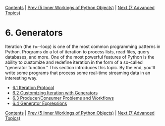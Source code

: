 [Contents](../Contents.md) \| [Prev (5 Inner Workings of Python Objects)](../05_Object_model/00_Overview.md) \| [Next (7 Advanced Topics)](../07_Advanced_Topics/00_Overview.md)

# 6. Generators

Iteration (the `for`-loop) is one of the most common programming
patterns in Python.  Programs do a lot of iteration to process lists,
read files, query databases, and more.  One of the most powerful
features of Python is the ability to customize and redefine iteration
in the form of a so-called "generator function."  This section
introduces this topic.  By the end, you'll write some programs that
process some real-time streaming data in an interesting way.

* [6.1 Iteration Protocol](01_Iteration_protocol.md)
* [6.2 Customizing Iteration with Generators](02_Customizing_iteration.md)
* [6.3 Producer/Consumer Problems and Workflows](03_Producers_consumers.md)
* [6.4 Generator Expressions](04_More_generators.md)

[Contents](../Contents.md) \| [Prev (5 Inner Workings of Python Objects)](../05_Object_model/00_Overview.md) \| [Next (7 Advanced Topics)](../07_Advanced_Topics/00_Overview.md)
